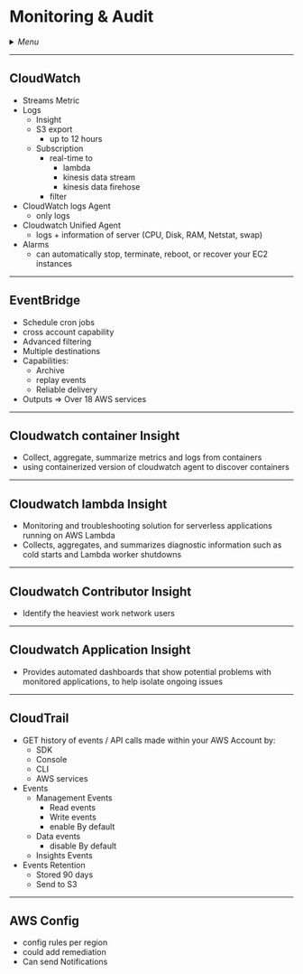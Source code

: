 # Monitoring & Audit

<details>
 <summary><i>Menu</i></summary>

- [CloudWatch](#cloudwatch)
- [EventBridge](#eventbridge)
- [Cloudwatch container Insight](#cloudwatch-container-insight)
- [Cloudwatch lambda Insight](#cloudwatch-lambda-insight)
- [Cloudwatch Contributor Insight](#cloudwatch-contributor-insight)
- [Cloudwatch Application Insight](#cloudwatch-application-insight)
- [CloudTrail](#cloudtrail)
- [AWS Config](#aws-config)
</details>

---
## CloudWatch
- Streams Metric
- Logs
  - Insight
  - S3 export
    - up to 12 hours
  - Subscription
    - real-time to
      - lambda
      - kinesis data stream
      - kinesis data firehose
    - filter
- CloudWatch logs Agent
  - only logs
- Cloudwatch Unified Agent
  - logs + information of server (CPU, Disk, RAM, Netstat, swap)
- Alarms
  - can automatically stop, terminate, reboot, or recover your EC2 instances 

---
## EventBridge
- Schedule cron jobs
- cross account capability
- Advanced filtering
- Multiple destinations
- Capabilities:
  - Archive
  - replay events
  - Reliable delivery
- Outputs => Over 18 AWS services

---
## Cloudwatch container Insight
- Collect, aggregate, summarize metrics and logs from containers
- using containerized version of cloudwatch agent to discover containers

---
## Cloudwatch lambda Insight
- Monitoring and troubleshooting solution for serverless applications running on AWS Lambda
- Collects, aggregates, and summarizes diagnostic information such as cold starts and Lambda worker shutdowns

---
## Cloudwatch Contributor Insight
- Identify the heaviest work network users

---
## Cloudwatch Application Insight
- Provides automated dashboards that show potential problems with monitored applications, to help isolate ongoing issues

---
## CloudTrail
- GET history of events / API calls made within your AWS Account by:
  - SDK
  - Console
  - CLI
  - AWS services
- Events
  - Management Events
    - Read events
    - Write events
    - enable By default
  - Data events
    - disable By default
  - Insights Events
- Events Retention
  - Stored 90 days
  - Send to S3

---
## AWS Config
- config rules per region
- could add remediation
- Can send Notifications